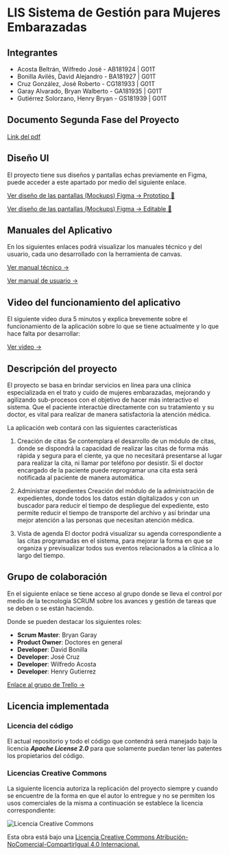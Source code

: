 # LIS Sistema de Gestión para Mujeres Embarazadas

## Integrantes

-   Acosta Beltrán, Wilfredo José - AB181924 | G01T
-   Bonilla Avilés, David Alejandro - BA181927 | G01T
-   Cruz González, José Roberto - CG181933 | G01T
-   Garay Alvarado, Bryan Walberto - GA181935 | G01T
-   Gutiérrez Solorzano, Henry Bryan - GS181939 | G01T

## Documento Segunda Fase del Proyecto

[Link del pdf](https://drive.google.com/file/d/1L38kjg-M5YCxeM9bOrjf7zaCV1PJj8zZ/view?usp=sharing)

## Diseño UI

El proyecto tiene sus diseños y pantallas echas previamente en Figma, puede acceder a este apartado por medio del siguiente enlace.

[Ver diseño de las pantallas (Mockups) Figma -> Prototipo 📱](https://www.figma.com/proto/LTLEMh7efEJr7cGAUe5mRr/Clinica?node-id=1265%3A79903&scaling=min-zoom&page-id=1224%3A40369)

[Ver diseño de las pantallas (Mockups) Figma -> Editable 🎨](https://www.figma.com/file/LTLEMh7efEJr7cGAUe5mRr/Clinica?node-id=1224%3A40369)

## Manuales del Aplicativo

En los siguientes enlaces podrá visualizar los manuales técnico y del usuario, cada uno desarrollado con la herramienta de canvas.

[Ver manual técnico ->](https://www.canva.com/design/DAE8CqdMnEA/8W38ytP2VRJi6qmfTINGMA/view?utm_content=DAE8CqdMnEA&utm_campaign=share_your_design&utm_medium=link&utm_source=shareyourdesignpanel)

[Ver manual de usuario ->](https://drive.google.com/file/d/1oGrzUatKzEddpm3xah02FgKqTSWEhBrI/view)

## Video del funcionamiento del aplicativo

El siguiente video dura 5 minutos y explica brevemente sobre el funcionamiento de la aplicación sobre lo que se tiene actualmente y lo que hace falta por desarrollar:

[Ver video ->](https://www.youtube.com/watch?v=Fus4FrcdkIs)

## Descripción del proyecto

El proyecto se basa en brindar servicios en línea para una clínica especializada en el trato y cuido de mujeres embarazadas, mejorando y agilizando sub-procesos con el objetivo de hacer más interactivo el sistema.
Que el paciente interactúe directamente con su tratamiento y su doctor, es vital para realizar de manera satisfactoria la atención médica.

La aplicación web contará con las siguientes características

1.	Creación de citas
Se contemplara el desarrollo de un módulo de citas, donde se dispondrá la capacidad de realizar las citas de forma más rápida y segura para el ciente, ya que no necesitará presentarse al lugar para realizar la cita, ni llamar por teléfono por desistir. Si el doctor encargado de la paciente puede reprogramar una cita esta será notificada al paciente de manera automática.

2.	Administrar expedientes
Creación del módulo de la administración de expedientes, donde todos los datos están digitalizados y con un buscador para reducir el tiempo de despliegue del expediente, esto permite reducir el tiempo de transporte del archivo y así brindar una mejor atención a las personas que necesitan atención médica.

3.	Vista de agenda
El doctor podrá visualizar su agenda correspondiente a las citas programadas en el sistema, para mejorar la forma en que se organiza y previsualizar todos sus eventos relacionados a la clínica a lo largo del tiempo.


## Grupo de colaboración

En el siguiente enlace se tiene acceso al grupo donde se lleva el control por medio de la tecnología SCRUM sobre los avances y gestión de tareas que se deben o se están haciendo.

Donde se pueden destacar los siguientes roles:

-   **Scrum Master**: Bryan Garay
-   **Product Owner**: Doctores en general
-   **Developer**: David Bonilla
-   **Developer**: José Cruz
-   **Developer**: Wilfredo Acosta
-   **Developer**: Henry Gutierrez

[Enlace al grupo de Trello ->](https://trello.com/b/OteVO5T0/stockapp)

## Licencia implementada

### Licencia del código

El actual repositorio y todo el código que contendrá será manejado bajo la licencia _**Apache License 2.0**_ para que solamente puedan tener las patentes los propietarios del código.

### Licencias Creative Commons

La siguiente licencia autoriza la replicación del proyecto siempre y cuando se encuentre de la forma en que el autor lo entregue y no se permiten los usos comerciales de la misma a continuación se establece la licencia correspondiente:

![Licencia Creative Commons](https://i.creativecommons.org/l/by-nc-sa/4.0/88x31.png)

Esta obra está bajo una [Licencia Creative Commons Atribución-NoComercial-CompartirIgual 4.0 Internacional.](http://creativecommons.org/licenses/by-nc-sa/4.0/)
